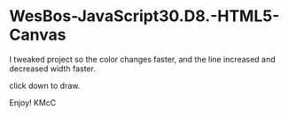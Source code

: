 # WesBos-JavaScript30.D8.-HTML5-Canvas
 I tweaked project so the color changes faster, and the line increased and decreased width faster.
 
 click down to draw.
 
 Enjoy!
 KMcC
